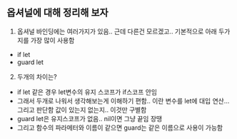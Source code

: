 ## 옵셔널에 대해 정리해 보자

1. 옵셔널 바인딩에는 여러가지가 있음.. 근데 다른건 모르겠고.. 기본적으로 아래 두가지를 가장 많이 사용함
- if let
- guard let

2. 두개의 차이는?
- if let 같은 경우 let변수의 유지 스코프가 if스코프 안임
- 그래서 두개로 나워서 생각해보는게 이해하기 편함.. 이란 변수를 let에 대입 연산... 그리고 판단함 값이 있는지 없는지.. 이것만 구별함
- guard let은 유지스코프가 없음.. nil이면 그냥 끝임 장땡
- 그리고 함수의 파라메터와 이름이 같으면 guard는 같은 이름으로 사용이 가능함
